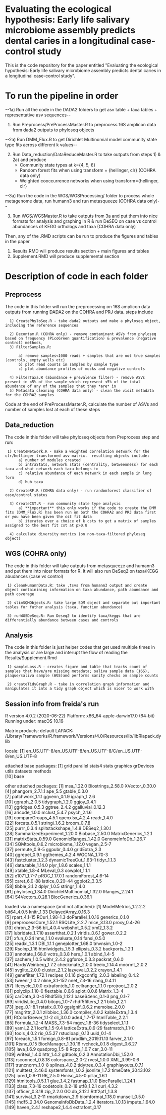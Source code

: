#  Evaluating the ecological hypothesis: Early life salivary microbiome assembly predicts dental caries in a longitudinal case-control study
This is the code repository for the paper entitled "Evaluating the ecological hypothesis: Early life salivary microbiome assembly predicts dental caries in a longitudinal case-control study". 

# To run the pipeline in order

--1a) Run all the code in the DADA2 folders to get asv table + taxa tables + representative asv sequences--

1) Run Preprocess/PreProcessMaster.R to preprocess 16S amplicon data from dada2 outputs to phyloseq objects

--2a) Run DMM_Flux.R to get Dirichlet Multinomial model community state type fits across different k values--

2) Run Data_reduction/DataReduceMaster.R to take outputs from steps 1) & 2a) and produce 
     - Community state types at k={4, 5, 6}
     - Random forest fits when using transform = {hellinger, clr}   (COHRA data only) 
     - Weighted cooccurrence networks when using transform={hellinger, clr}
  
--3a) Run the code in the WGS/WGSProcessing/ folder to process whole metagenome data, run humann3 and run metasqueeze (COHRA data only)-- 

3) Run WGS/WGSMaster.R to take outputs from 3a and put them into nice formats for analysis and graphing in R & 
    run DeSEQ on case vs control abundances of KEGG orthologs and taxa (COHRA data only) 

Then, any of the .RMD scripts can be run to produce the figures and tables in the paper
1) Results.RMD will produce results section + main figures and tables 
2) Supplement.RMD will produce supplemental section

# Description of code in each folder 

## Preprocess 
The code in this folder will run the preprocessing on 16S amplicon data outputs from running DADA2 on the COHRA and PRJ data. 
  steps include 
  
      1) CreatePhyloSeq.R - take dada2 outputs and make a phyloseq object, including the reference sequences
      
      2) Decontam.R (COHRA only) - remove contaminant ASVs from phyloseq based on frequency (PicoGreen quantification) & prevalence (negative control) methods, 
      3) FilterSamples.R: 
      
          a) remove samples<1000 reads + samples that are not true samples (controls, empty wells etc)
          b) plot read counts in samples by sample type
          c) plot abundance profiles of mocks and negative controls
          
      4) FilterTaxa.R (abundance + prevalence filter) - remove ASVs present in <5% of the sample which represent <5% of the total abundance of any of the samples that they *are* in 
      5) Metadata cleaning (COHRA data only) - clean the visit metadata for the COHRA2 samples
 Code at the end of PreProcessMaster.R, calculate the number of ASVs and number of samples lost at each of these steps

## Data_reduction
The code in this folder will take phyloseq objects from Preprocess step and run:

     1) CreateNetwork.R - make a weighted correlation network for the clr/hellinger transformed asv matrix.  resulting objects include:
          a) number of modules created
          b) intraStats, network stats (centrality, betweenness) for each taxa and what network each taxa belongs to
          c) relative abundance of each network in each sample in long form 
          d) hub taxa 
          
      2) CreateRF.R (COHRA data only) - run randomforest classifier of case/control status
      
      3) CreateCST.R - run community state type analysis
          a) **important** this only works if the code to create the DMM fits (DMM_Flux.R) has been run on both the COHRA2 and PRJ data first or you have been given the cst fit data
          b) iterates over a choice of k csts to get a matrix of samples assigned to the best fit cst at p>0.8
          
      4) calculate diversity metrics (on non-taxa-filtered phyloseq object)
 
## WGS (COHRA only) 
 The code in this folder will take outputs from metasqueeze and humann3 and put them into nicer formats for R. 
 It will also run DeSeq2 on taxa/KEGG abudances (case vs control) 
 
     1) cleanHumannData.R: take .tsvs from humann3 output and create object containining information on taxa abundance, path abundance and path coverage
     
     2) slimSQMObjects.R: take large SQM object and separate out important tables for futher analysis (taxa, function abundance) 
     
     3) runWGSDeSeq.R: Run Deseq2 to identify taxa/keggs that are differentially abundance between cases and controls 
     
## Analysis 
  The code in this folder is just helper codes that get used multiple times in the analysis or are large and interupt the flow of reading the Results/Supplement.Rmd
  
     1) sampleLoss.R - creates figure and table that tracks count of samples that have/are missing metadata; saliva sample data (16S), plaque/saliva sample (WGS)and performs sanity checks on sample counts
     
     2) createTidyGraph.R - take in correlation graph information and manipulates it into a tidy graph object which is nicer to work with 

## Session info from freida's run 
R version 4.0.2 (2020-06-22)
Platform: x86_64-apple-darwin17.0 (64-bit)
Running under: macOS  10.16

Matrix products: default
LAPACK: /Library/Frameworks/R.framework/Versions/4.0/Resources/lib/libRlapack.dylib

locale:
[1] en_US.UTF-8/en_US.UTF-8/en_US.UTF-8/C/en_US.UTF-8/en_US.UTF-8

attached base packages:
 [1] grid      parallel  stats4    stats     graphics  grDevices utils     datasets  methods  
[10] base     

other attached packages:
 [1] msa_1.22.0                  Biostrings_2.58.0           XVector_0.30.0             
 [4] phangorn_2.7.1.1            ape_5.5                     gtable_0.3.0               
 [7] patchwork_1.1.1             ggvenn_0.1.9                igraph_1.2.6               
[10] ggraph_2.0.5                tidygraph_1.2.0             ggjoy_0.4.1                
[13] ggridges_0.5.3              ggtree_2.4.2                ggalluvial_0.12.3          
[16] aricode_1.0.0               mclust_5.4.7                psych_2.1.6                
[19] compareGroups_4.5.1         openxlsx_4.2.4              readr_1.4.0                
[22] forcats_0.5.1               stringi_1.6.2               broom_0.7.8                
[25] purrr_0.3.4                 splitstackshape_1.4.8       DESeq2_1.30.1              
[28] SummarizedExperiment_1.20.0 Biobase_2.50.0              MatrixGenerics_1.2.1       
[31] matrixStats_0.59.0          GenomicRanges_1.42.0        GenomeInfoDb_1.26.7        
[34] SQMtools_0.6.2              microbiome_1.12.0           vegan_2.5-7                
[37] permute_0.9-5               ggpubr_0.4.0                gridExtra_2.3              
[40] ggrepel_0.9.1               ggthemes_4.2.4              WGCNA_1.70-3               
[43] fastcluster_1.2.3           dynamicTreeCut_1.63-1       tidyr_1.1.3                
[46] data.table_1.14.0           plyr_1.8.6                  scales_1.1.1               
[49] xtable_1.8-4                MLeval_0.3                  cowplot_1.1.1              
[52] e1071_1.7-7                 pROC_1.17.0.1               randomForest_4.6-14        
[55] caret_6.0-88                lattice_0.20-44             ggplot2_3.3.5              
[58] tibble_3.1.2                dplyr_1.0.5                 stringr_1.4.0              
[61] phyloseq_1.34.0             DirichletMultinomial_1.32.0 IRanges_2.24.1             
[64] S4Vectors_0.28.1            BiocGenerics_0.36.1        

loaded via a namespace (and not attached):
  [1] ModelMetrics_1.2.2.2   bit64_4.0.5            knitr_1.33             DelayedArray_0.16.3   
  [5] rpart_4.1-15           RCurl_1.98-1.3         doParallel_1.0.16      generics_0.1.0        
  [9] preprocessCore_1.52.1  RSQLite_2.2.7          mice_3.13.0            proxy_0.4-26          
 [13] chron_2.3-56           bit_4.0.4              webshot_0.5.2          xml2_1.3.2            
 [17] lubridate_1.7.10       assertthat_0.2.1       viridis_0.6.1          gower_0.2.2           
 [21] xfun_0.24              hms_1.1.0              evaluate_0.14          fansi_0.5.0           
 [25] readxl_1.3.1           DBI_1.1.1              geneplotter_1.68.0     tmvnsim_1.0-2         
 [29] Rsolnp_1.16            htmlwidgets_1.5.3      ellipsis_0.3.2         backports_1.2.1       
 [33] annotate_1.68.0        vctrs_0.3.8            here_1.0.1             abind_1.4-5           
 [37] cachem_1.0.5           withr_2.4.2            ggforce_0.3.3          packrat_0.6.0         
 [41] HardyWeinberg_1.7.2    checkmate_2.0.0        treeio_1.14.4          mnormt_2.0.2          
 [45] svglite_2.0.0          cluster_2.1.2          lazyeval_0.2.2         crayon_1.4.1          
 [49] genefilter_1.72.1      recipes_0.1.16         pkgconfig_2.0.3        labeling_0.4.2        
 [53] tweenr_1.0.2           nlme_3.1-152           nnet_7.3-16            rlang_0.4.11          
 [57] lifecycle_1.0.0        extrafontdb_1.0        cellranger_1.1.0       rprojroot_2.0.2       
 [61] polyclip_1.10-0        flextable_0.6.6        aplot_0.0.6            Matrix_1.3-4          
 [65] carData_3.0-4          Rhdf5lib_1.12.1        base64enc_0.1-3        png_0.1-7             
 [69] viridisLite_0.4.0      bitops_1.0-7           rhdf5filters_1.2.1     blob_1.2.1            
 [73] jpeg_0.1-8.1           rstatix_0.7.0          ggsignif_0.6.2         memoise_2.0.0         
 [77] magrittr_2.0.1         zlibbioc_1.36.0        compiler_4.0.2         kableExtra_1.3.4      
 [81] RColorBrewer_1.1-2     cli_3.0.0              ade4_1.7-17            htmlTable_2.2.1       
 [85] Formula_1.2-4          MASS_7.3-54            mgcv_1.8-36            tidyselect_1.1.1      
 [89] yaml_2.2.1             locfit_1.5-9.4         latticeExtra_0.6-29    fastmatch_1.1-0       
 [93] tools_4.0.2            rio_0.5.27             rstudioapi_0.13        uuid_0.1-4            
 [97] foreach_1.5.1          foreign_0.8-81         prodlim_2019.11.13     farver_2.1.0          
[101] Rtsne_0.15             BiocManager_1.30.16    rvcheck_0.1.8          digest_0.6.27         
[105] lava_1.6.9             quadprog_1.5-8         Rcpp_1.0.7             car_3.0-11            
[109] writexl_1.4.0          httr_1.4.2             gdtools_0.2.3          AnnotationDbi_1.52.0  
[113] rsconnect_0.8.18       colorspace_2.0-2       rvest_1.0.0            XML_3.99-0.6          
[117] truncnorm_1.0-8        splines_4.0.2          tidytree_0.3.4         graphlayouts_0.7.1    
[121] multtest_2.46.0        systemfonts_1.0.2      jsonlite_1.7.2         timeDate_3043.102     
[125] ipred_0.9-11           R6_2.5.0               Hmisc_4.5-0            pillar_1.6.1          
[129] htmltools_0.5.1.1      glue_1.4.2             fastmap_1.1.0          BiocParallel_1.24.1   
[133] class_7.3-19           codetools_0.2-18       utf8_1.2.1             curl_4.3.2            
[137] officer_0.3.18         zip_2.2.0              GO.db_3.12.1           Rttf2pt1_1.3.8        
[141] survival_3.2-11        rmarkdown_2.9          biomformat_1.18.0      munsell_0.5.0         
[145] rhdf5_2.34.0           GenomeInfoDbData_1.2.4 iterators_1.0.13       impute_1.64.0         
[149] haven_2.4.1            reshape2_1.4.4         extrafont_0.17        
